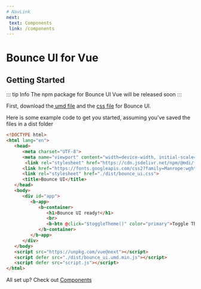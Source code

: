 ```yaml
---
# NavLink
next: 
 text: Components
 link: /components
---
```


# Bounce UI for Vue

## Getting Started

::: tip Info
The npm package for Bounce UI Vue will be released soon
:::

First, download the<a download href="/dist/bounce_ui.umd.js"> umd file</a> and the <a download href="/dist/bounce_ui.css">css file</a> for Bounce UI.

Here is some example code to get you started, assuming you've saved the files in a dist folder

```html
<!DOCTYPE html>
<html lang="en">
   <head>
      <meta charset="UTF-8">
      <meta name="viewport" content="width=device-width, initial-scale=1.0">
       <link rel="stylesheet" href="https://cdn.jsdelivr.net/npm/@mdi/font@6.4.95/css/materialdesignicons.min.css">
      <link href="https://fonts.googleapis.com/css2?family=Manrope:wght@200;300;400;500;600;700&display=swap" rel="stylesheet">
      <link rel="stylesheet" href="./dist/bounce_ui.css">
      <title>Bounce UI</title>
   </head>
   <body>
      <div id="app">
         <b-app>
            <b-container>
               <h1>Bounce UI ready!</h1>
               <br>
               <b-btn @click="$toggleTheme()" color="primary">Toggle Theme</b-btn>
            </b-container>
         </b-app>
      </div>
   </body>
   <script src="https://unpkg.com/vue@next"></script>
   <script defer src="./dist/bounce_ui.umd.min.js"></script>
   <script defer src="script.js"></script>
</html>
```

All set up? Check out [Components](/components/)